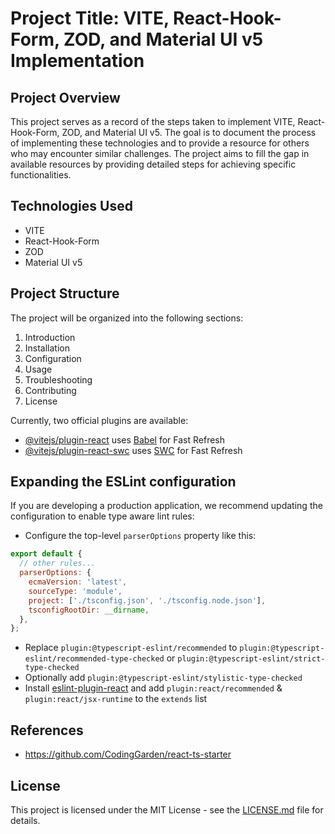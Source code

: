 # Project Title: VITE, React-Hook-Form, ZOD, and Material UI v5 Implementation

## Project Overview

This project serves as a record of the steps taken to implement VITE, React-Hook-Form, ZOD, and Material UI v5. The goal
is to document the process of implementing these technologies and to provide a resource for others who may encounter
similar challenges. The project aims to fill the gap in available resources by providing detailed steps for achieving
specific functionalities.

## Technologies Used

- VITE
- React-Hook-Form
- ZOD
- Material UI v5

## Project Structure

The project will be organized into the following sections:

1. Introduction
2. Installation
3. Configuration
4. Usage
5. Troubleshooting
6. Contributing
7. License

Currently, two official plugins are available:

- [@vitejs/plugin-react](https://github.com/vitejs/vite-plugin-react/blob/main/packages/plugin-react/README.md) uses
  [Babel](https://babeljs.io/) for Fast Refresh
- [@vitejs/plugin-react-swc](https://github.com/vitejs/vite-plugin-react-swc) uses [SWC](https://swc.rs/) for Fast
  Refresh

## Expanding the ESLint configuration

If you are developing a production application, we recommend updating the configuration to enable type aware lint rules:

- Configure the top-level `parserOptions` property like this:

```js
export default {
  // other rules...
  parserOptions: {
    ecmaVersion: 'latest',
    sourceType: 'module',
    project: ['./tsconfig.json', './tsconfig.node.json'],
    tsconfigRootDir: __dirname,
  },
};
```

- Replace `plugin:@typescript-eslint/recommended` to `plugin:@typescript-eslint/recommended-type-checked` or
  `plugin:@typescript-eslint/strict-type-checked`
- Optionally add `plugin:@typescript-eslint/stylistic-type-checked`
- Install [eslint-plugin-react](https://github.com/jsx-eslint/eslint-plugin-react) and add `plugin:react/recommended` &
  `plugin:react/jsx-runtime` to the `extends` list

## References

- https://github.com/CodingGarden/react-ts-starter

## License

This project is licensed under the MIT License - see the [LICENSE.md](./LICENSE.md) file for details.
